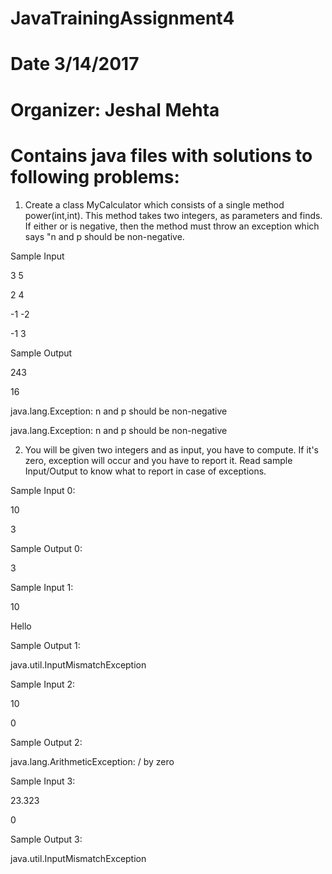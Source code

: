 # JavaTrainingAssignment4
# Date 3/14/2017
# Organizer: Jeshal Mehta

# Contains java files with solutions to following problems:

1. Create a class MyCalculator which consists of a single method power(int,int). This method takes two integers, as parameters and finds. If either or is negative, then the method must throw an exception which says "n and p should be non-negative.

  Sample Input
  
  3 5
  
  2 4
  
  -1 -2
  
  -1 3
  
  Sample Output
  
  243
  
  16
  
  java.lang.Exception: n and p should be non-negative
  
  java.lang.Exception: n and p should be non-negative


2.  You will be given two integers and as input, you have to compute. 
    If it's zero, exception will occur and you have to    report it. Read sample Input/Output to know what to report in case  of exceptions.

  Sample Input 0:
  
  10
  
  3
  
  Sample Output 0:
  
  3
  
  Sample Input 1:
  
  10
  
  Hello
  
  Sample Output 1:
  
  java.util.InputMismatchException
  
  Sample Input 2:
  
  10
  
  0
  
  Sample Output 2:
  
  java.lang.ArithmeticException: / by zero
  
  Sample Input 3:
  
  23.323
  
  0
  
  Sample Output 3:
  
  java.util.InputMismatchException


